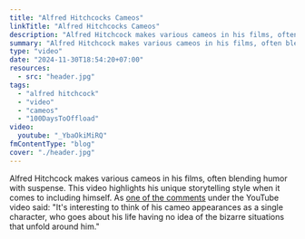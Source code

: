 ```yaml
---
title: "Alfred Hitchcocks Cameos"
linkTitle: "Alfred Hitchcocks Cameos"
description: "Alfred Hitchcock makes various cameos in his films, often blending humor with suspense. This video highlights his unique storytelling style when it comes to including himself."
summary: "Alfred Hitchcock makes various cameos in his films, often blending humor with suspense. This video highlights his unique storytelling style when it comes to including himself."
type: "video"
date: "2024-11-30T18:54:20+07:00"
resources:
  - src: "header.jpg"
tags:
  - "alfred hitchcock"
  - "video"
  - "cameos"
  - "100DaysToOffload"
video:
  youtube: "_YbaOkiMiRQ"
fmContentType: "blog"
cover: "./header.jpg"
---
```


Alfred Hitchcock makes various cameos in his films, often blending humor with suspense. This video highlights his unique storytelling style when it comes to including himself. As [one of the comments](https://www.youtube.com/watch?v=_YbaOkiMiRQ&lc=UgxSHAa9Kzv5SsMB7KZ4AaABAg) under the YouTube video said: "It's interesting to think of his cameo appearances as a single character, who goes about his life having no idea of the bizarre situations that unfold around him."
